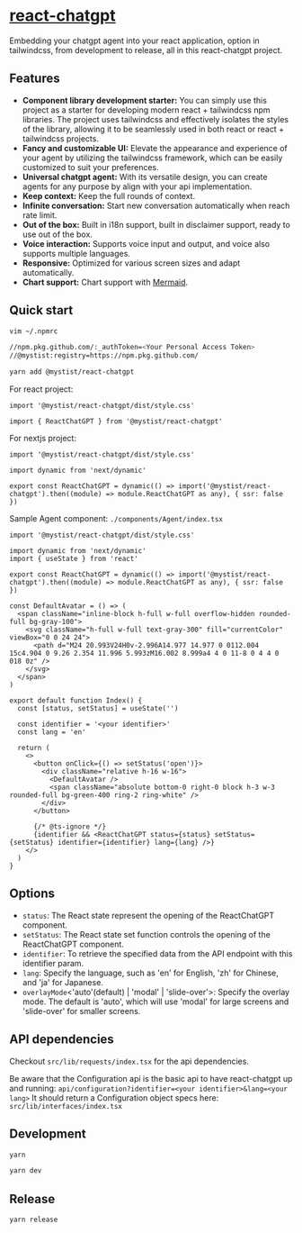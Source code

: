 # [react-chatgpt](https://github.com/mystist/react-chatgpt)

Embedding your chatgpt agent into your react application, option in tailwindcss, from development to release, all in this react-chatgpt project.

## Features

- **Component library development starter:** You can simply use this project as a starter for developing modern react + tailwindcss npm libraries. The project uses tailwindcss and effectively isolates the styles of the library, allowing it to be seamlessly used in both react or react + tailwindcss projects.
- **Fancy and customizable UI:** Elevate the appearance and experience of your agent by utilizing the tailwindcss framework, which can be easily customized to suit your preferences.
- **Universal chatgpt agent:** With its versatile design, you can create agents for any purpose by align with your api implementation.
- **Keep context:** Keep the full rounds of context.
- **Infinite conversation:** Start new conversation automatically when reach rate limit.
- **Out of the box:** Built in i18n support, built in disclaimer support, ready to use out of the box.
- **Voice interaction:** Supports voice input and output, and voice also supports multiple languages.
- **Responsive:** Optimized for various screen sizes and adapt automatically.
- **Chart support:** Chart support with [Mermaid](https://mermaid.js.org/).

## Quick start

```sh
vim ~/.npmrc

//npm.pkg.github.com/:_authToken=<Your Personal Access Token>
//@mystist:registry=https://npm.pkg.github.com/
```

```sh
yarn add @mystist/react-chatgpt
```

For react project:

```tsx
import '@mystist/react-chatgpt/dist/style.css'

import { ReactChatGPT } from '@mystist/react-chatgpt'
```

For nextjs project:

```tsx
import '@mystist/react-chatgpt/dist/style.css'

import dynamic from 'next/dynamic'

export const ReactChatGPT = dynamic(() => import('@mystist/react-chatgpt').then((module) => module.ReactChatGPT as any), { ssr: false })
```

Sample Agent component:
`./components/Agent/index.tsx`

```tsx
import '@mystist/react-chatgpt/dist/style.css'

import dynamic from 'next/dynamic'
import { useState } from 'react'

export const ReactChatGPT = dynamic(() => import('@mystist/react-chatgpt').then((module) => module.ReactChatGPT as any), { ssr: false })

const DefaultAvatar = () => (
  <span className="inline-block h-full w-full overflow-hidden rounded-full bg-gray-100">
    <svg className="h-full w-full text-gray-300" fill="currentColor" viewBox="0 0 24 24">
      <path d="M24 20.993V24H0v-2.996A14.977 14.977 0 0112.004 15c4.904 0 9.26 2.354 11.996 5.993zM16.002 8.999a4 4 0 11-8 0 4 4 0 018 0z" />
    </svg>
  </span>
)

export default function Index() {
  const [status, setStatus] = useState('')

  const identifier = '<your identifier>'
  const lang = 'en'

  return (
    <>
      <button onClick={() => setStatus('open')}>
        <div className="relative h-16 w-16">
          <DefaultAvatar />
          <span className="absolute bottom-0 right-0 block h-3 w-3 rounded-full bg-green-400 ring-2 ring-white" />
        </div>
      </button>

      {/* @ts-ignore */}
      {identifier && <ReactChatGPT status={status} setStatus={setStatus} identifier={identifier} lang={lang} />}
    </>
  )
}
```

## Options

- `status`: The React state represent the opening of the ReactChatGPT component.
- `setStatus`: The React state set function controls the opening of the ReactChatGPT component.
- `identifier`: To retrieve the specified data from the API endpoint with this identifier param.
- `lang`: Specify the language, such as 'en' for English, 'zh' for Chinese, and 'ja' for Japanese.
- `overlayMode`<'auto'(default) | 'modal' | 'slide-over'>: Specify the overlay mode. The default is 'auto', which will use 'modal' for large screens and 'slide-over' for smaller screens.

## API dependencies

Checkout `src/lib/requests/index.tsx` for the api dependencies.

Be aware that the Configuration api is the basic api to have react-chatgpt up and running:
`api/configuration?identifier=<your identifier>&lang=<your lang>`
It should return a Configuration object specs here: `src/lib/interfaces/index.tsx`

## Development

```sh
yarn
```

```sh
yarn dev
```

## Release

```sh
yarn release
```
